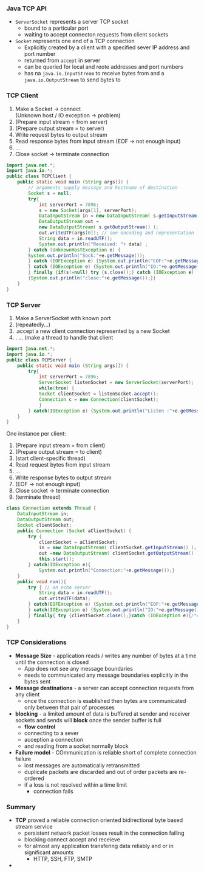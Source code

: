 ### Java TCP API
- `ServerSocket` represents a server TCP socket
	- bound to a particular port 
	- waiting to accept connecton requests from client sockets
- `Socket` represents one end of a TCP connection
	- Explicitly created by a client with a specified sever IP address and port number 
	- returned from `accept` in server
	- can be queried for local and reote addresses and port numbers 
	- has na `java.io.InputStream` to receive bytes from and a `java.io.OutputStream` to send bytes to

### TCP Client 
1. Make a Socket -> connect  
(Unknown host / IO exception -> problem)  
2. (Prepare input stream = from server)  
3. (Prepare output stream = to server)  
4. Write request bytes to output stream  
5. Read response bytes from input stream  (EOF -> not enough input)  
6. ...  
7. Close socket -> terminate connection
``` Java
import java.net.*;  
import java.io.*;  
public class TCPClient {  
	public static void main (String args[]) {  
		// arguments supply message and hostname of destination  
		Socket s = null;  
		try{  
			int serverPort = 7896;  
			s = new Socket(args[1], serverPort);  
			DataInputStream in = new DataInputStream( s.getInputStream() );  
			DataOutputStream out =  
			new DataOutputStream( s.getOutputStream() );  
			out.writeUTF(args[0]); // see encoding and representation  
			String data = in.readUTF();  
			System.out.println("Received: "+ data) ;  
		} catch (UnknownHostException e) {  
		System.out.println("Sock:"+e.getMessage());  
		} catch (EOFException e) {System.out.println("EOF:"+e.getMessage());  
		} catch (IOException e) {System.out.println("IO:"+e.getMessage());  
		} finally {if(s!=null) try {s.close();} catch (IOException e)  
		{System.out.println("close:"+e.getMessage());}}  
	}  
}
```

### TCP Server 

1. Make a ServerSocket with known port  
2. (repeatedly...)  
3. .accept a new client connection   represented by a new Socket  
4. . ... (make a thread to handle that client
```Java
import java.net.*;  
import java.io.*;  
public class TCPServer {  
	public static void main (String args[]) {  
		try{  
			int serverPort = 7896;  
			ServerSocket listenSocket = new ServerSocket(serverPort);  
			while(true) {  
			Socket clientSocket = listenSocket.accept();  
			Connection c = new Connection(clientSocket);  
			}  
		} catch(IOException e) {System.out.println("Listen :"+e.getMessage());}  
	}  
}
```

One instance per client:  
1. (Prepare input stream = from client)  
2. (Prepare output stream = to client)  
3. (start client-specific thread)  
4. Read request bytes from input stream  
5. ...  
6. Write response bytes to output stream  
7. (EOF -> not enough input)  
8. Close socket -> terminate connection  
9. (terminate thread)

```Java
class Connection extends Thread {  
	DataInputStream in;  
	DataOutputStream out;  
	Socket clientSocket;  
	public Connection (Socket aClientSocket) {  
		try {  
			clientSocket = aClientSocket;  
			in = new DataInputStream( clientSocket.getInputStream() );  
			out =new DataOutputStream( clientSocket.getOutputStream() );  
			this.start();  
		} catch(IOException e){
			System.out.println("Connection:"+e.getMessage());}  
	}  
	public void run(){  
		try { // an echo server  
			String data = in.readUTF();  
			out.writeUTF(data);  
		} catch(EOFException e) {System.out.println("EOF:"+e.getMessage());  
		} catch(IOException e) {System.out.println("IO:"+e.getMessage());  
		} finally{ try {clientSocket.close();}catch (IOException e){/*close failed*/}}  
	}  
}
```
### TCP Considerations 
- **Message Size**  - application reads / writes any number of bytes at a time until the connection is closed 
	- App does not see any message boundaries
	- needs to communicated any message boundaries explicitly in the bytes sent 
- **Message destinations** - a server can accept connection requests from any client 
	- once the connection is esablished then bytes are communicated only between that pair of processes 
- **blocking** - a limited amount of data is buffered at sender and receiver sockets and sends will **block** once the sender buffer is full
	- **flow control** 
	- connecting to a sever
	- acception a connection 
	- and reading from a socket normally block
- **Failure model** - COmmunication is reliable short of complete connection failure
	- lost messages are automatically retransmitted
	- duplicate packets are discarded and out of order packets are re-ordered
	- if a loss is not resolved within a time limit
		- connection fails

### Summary

- **TCP** proved a reliable connection oriented bidirectional byte based stream service
	- persistent network packet losses result in the connection failing 
	- blocking connect accept and receieve 
	- for almost any application transfering data reliably and or in significant amounts
		- HTTP, SSH, FTP, SMTP
-